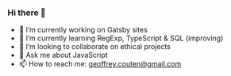 ### Hi there 👋

- 🔭 I’m currently working on Gatsby sites
- 🌱 I’m currently learning RegExp, TypeScript & SQL (improving)
- 👯 I’m looking to collaborate on ethical projects
- 💬 Ask me about JavaScript
- 📫 How to reach me: geoffrey.couten@gmail.com
<!-- - ⚡ Fun fact: ... -->
<!-- - 🤔 I’m looking for help with GraphQL, SQL -->
